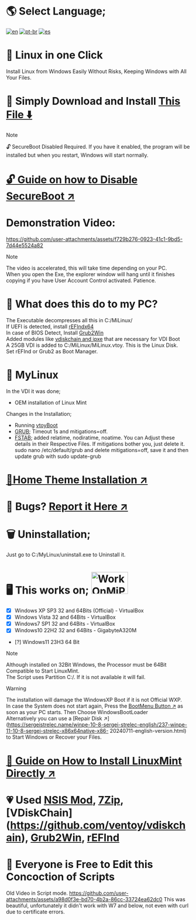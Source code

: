 # 🌎 Select Language;
[![en](https://img.shields.io/badge/English-en-red.svg)](README.md)
[![pt-br](https://img.shields.io/badge/Português-pt--br-green.svg)](README.pt-br.md)
[![es](https://img.shields.io/badge/Espa%C3%B1ol-es-yellow.svg)](README.es-419.md)

# 🐧 Linux in one Click
Install Linux from Windows Easily
Without Risks, Keeping Windows with All Your Files.

# 💾 Simply Download and Install [This File ⬇️](https://master.dl.sourceforge.net/project/linuxoneclick/MiLinuxVDI.exe?viasf=1)

>[!NOTE]
> 🔓 SecureBoot Disabled Required. If you have it enabled, the program will be installed but when you restart, Windows will start normally.
# [🔓 Guide on how to Disable SecureBoot ↗️](Guides/SecureBoot.md)

# Demonstration Video:
https://github.com/user-attachments/assets/f729b276-0923-41c1-9bd5-7d44e5524a82
>[!NOTE]
> The video is accelerated, this will take time depending on your PC.<br>
> When you open the Exe, the explorer window will hang until it finishes copying if you have User Account Control activated. Patience.

# 🤨 What does this do to my PC?
The Executable decompresses all this in C:/MiLinux/ <br>
If UEFI is detected, install [rEFIndx64](https://www.rodsbooks.com/refind/) <br>
In case of BIOS Detect, Install [Grub2Win](https://sourceforge.net/projects/grub2win/) <br>
Added modules like [vdiskchain and ipxe](https://github.com/ventoy/vdiskchain) that are necessary for VDI Boot <br>
A 25GB VDI is added to C:/MiLinux/MiLinux.vtoy. This is the Linux Disk. <br>
Set rEFInd or Grub2 as Boot Manager. <br>

# 🐧 MyLinux
In the VDI it was done;
* OEM installation of Linux Mint

Changes in the Installation;
* Running [vtoyBoot](https://github.com/ventoy/vtoyboot)
* [GRUB](https://es.wikipedia.org/wiki/GNU_GRUB); Timeout 1s and mitigations=off.
* [FSTAB](https://es.wikipedia.org/wiki/Fstab); added relatime, nodiratime, noatime.
You can Adjust these details in their Respective Files.
If mitigations bother you, just delete it. sudo nano /etc/default/grub and delete mitigations=off, save it and then update grub with sudo update-grub

# [🌄Home Theme Installation ↗️](Guides/Themes.md)

# 💢 Bugs? [Report it Here ↗️](https://github.com/weskerty/LinuxOneClick/issues/new)

# 🗑️ Uninstallation;
Just go to C:/MyLinux/uninstall.exe to Uninstall it.

# 🖥️ This works on; <img src="https://github.com/user-attachments/assets/8ff47ebe-780f-4d4b-894f-779c0887d844" alt="WorkOnMiPCGG" width="100" height="60"/>

- [x] Windows XP SP3 32 and 64Bits (Official) - VirtualBox
- [x] Windows Vista 32 and 64Bits - VirtualBox
- [x] Windows7 SP1 32 and 64Bits - VirtualBox
- [x] Windows10 22H2 32 and 64Bits - GigabyteA320M
- [?] Windows11 23H3 64 Bit

>[!NOTE]
> Although installed on 32Bit Windows, the Processor must be 64Bit Compatible to Start LinuxMint. <br>
> The Script uses Partition C:/. If it is not available it will fail. <br>

> [!WARNING]
> The installation will damage the WindowsXP Boot if it is not Official WXP. <br>
> In case the System does not start again, Press the [BootMenu Button ↗️](Guides/BootMenu.md) as soon as your PC starts. Then Choose WindowsBootLoader<br>
> Alternatively you can use a [Repair Disk ↗️](https://sergeistrelec.name/winpe-10-8-sergei-strelec-english/237-winpe-11-10-8-sergei-strelec-x86x64native-x86- 20240711-english-version.html) to Start Windows or Recover your Files. <br>
# [💽 Guide on How to Install LinuxMint Directly ↗️](Guides/LinuxInstall.md)

# 💗 Used [NSIS Mod](https://sourceforge.net/projects/nsisbi/files/nsisbi3.04.1/), [7Zip](https://7zip-es.updatestar.com/), [VDiskChain] (https://github.com/ventoy/vdiskchain), [Grub2Win](https://sourceforge.net/projects/grub2win/files/), [rEFInd](https://www.rodsbooks.com/refind/ )

# 📝 Everyone is Free to Edit this Concoction of Scripts

Old Video in Script mode.
https://github.com/user-attachments/assets/a98d0f3e-bd70-4b2a-86cc-33724ea62dc0
This was beautiful, unfortunately it didn't work with W7 and below, not even with curl due to certificate errors.
